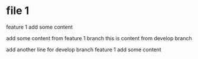 # file 1

feature 1 add some content

add some content from feature 1 branch
this is content from develop branch

add another line for develop branch
feature 1 add some content
